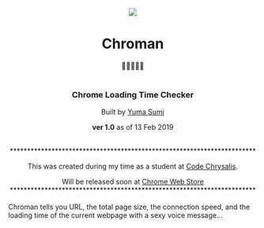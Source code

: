 <div align="center">
    <img src="./img/chromanTileIconOrigin.png" align="center">
</div>
<h1 align="center" >Chroman</h1>
<div align="center">👻👻👻👻👻</div>
<div align="center">
    <br/>
    <h3>Chrome Loading Time Checker</h3>
    <p>Built by 
        <a href="https://github.com/y-yeah">Yuma Sumi</a>
    </p>
    <p><strong>ver 1.0</strong> as of 13 Feb 2019</p>
    <br/>
</div>
<div align="center">
    <div >
        ***********************************************************************
        <p>This was created during my time as a student at <a href="https://codechrysalis.io">Code Chrysalis</a>.</p>
        Will be released soon at 
        <a href="https://chrome.google.com/webstore/category/extensions">Chrome Web Store</a>
        <br/>
        ***********************************************************************
    </div>
</div>
<br/>
<div font-family="Times New Roman">
Chroman tells you URL, the total page size, the connection speed, and the loading time of the current webpage with a sexy voice message...
</div>